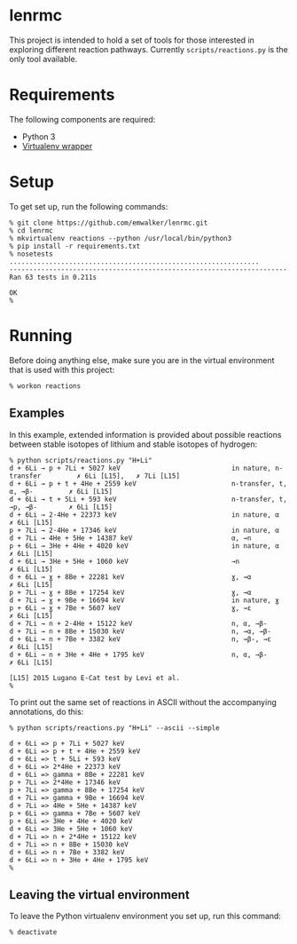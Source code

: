 lenrmc
======

This project is intended to hold a set of tools for those interested in exploring different
reaction pathways.  Currently `scripts/reactions.py` is the only tool available.

# Requirements

The following components are required:
* Python 3
* [Virtualenv wrapper](https://virtualenvwrapper.readthedocs.org/en/latest/)

# Setup

To get set up, run the following commands:

```
% git clone https://github.com/emwalker/lenrmc.git
% cd lenrmc
% mkvirtualenv reactions --python /usr/local/bin/python3
% pip install -r requirements.txt
% nosetests
...............................................................
----------------------------------------------------------------------
Ran 63 tests in 0.211s

OK
%
```

# Running

Before doing anything else, make sure you are in the virtual environment that is used
with this project:
```
% workon reactions
```

## Examples

In this example, extended information is provided about possible reactions between stable
isotopes of lithium and stable isotopes of hydrogen:

```
% python scripts/reactions.py "H+Li"
d + 6Li → p + 7Li + 5027 keV                            in nature, n-transfer         ✗ 6Li [L15],   ✗ 7Li [L15]
d + 6Li → p + t + 4He + 2559 keV                        n-transfer, t, α, →β-         ✗ 6Li [L15]
d + 6Li → t + 5Li + 593 keV                             n-transfer, t, →p, →β-        ✗ 6Li [L15]
d + 6Li → 2·4He + 22373 keV                             in nature, α                  ✗ 6Li [L15]
p + 7Li → 2·4He + 17346 keV                             in nature, α
d + 7Li → 4He + 5He + 14387 keV                         α, →n
p + 6Li → 3He + 4He + 4020 keV                          in nature, α                  ✗ 6Li [L15]
d + 6Li → 3He + 5He + 1060 keV                          →n                            ✗ 6Li [L15]
d + 6Li → ɣ + 8Be + 22281 keV                           ɣ, →α                         ✗ 6Li [L15]
p + 7Li → ɣ + 8Be + 17254 keV                           ɣ, →α
d + 7Li → ɣ + 9Be + 16694 keV                           in nature, ɣ
p + 6Li → ɣ + 7Be + 5607 keV                            ɣ, →ε                         ✗ 6Li [L15]
d + 7Li → n + 2·4He + 15122 keV                         n, α, →β-
d + 7Li → n + 8Be + 15030 keV                           n, →α, →β-
d + 6Li → n + 7Be + 3382 keV                            n, →β-, →ε                    ✗ 6Li [L15]
d + 6Li → n + 3He + 4He + 1795 keV                      n, α, →β-                     ✗ 6Li [L15]

[L15] 2015 Lugano E-Cat test by Levi et al.
%
```

To print out the same set of reactions in ASCII without the accompanying annotations, do this:
```
% python scripts/reactions.py "H+Li" --ascii --simple

d + 6Li => p + 7Li + 5027 keV
d + 6Li => p + t + 4He + 2559 keV
d + 6Li => t + 5Li + 593 keV
d + 6Li => 2*4He + 22373 keV
d + 6Li => gamma + 8Be + 22281 keV
p + 7Li => 2*4He + 17346 keV
p + 7Li => gamma + 8Be + 17254 keV
d + 7Li => gamma + 9Be + 16694 keV
d + 7Li => 4He + 5He + 14387 keV
p + 6Li => gamma + 7Be + 5607 keV
p + 6Li => 3He + 4He + 4020 keV
d + 6Li => 3He + 5He + 1060 keV
d + 7Li => n + 2*4He + 15122 keV
d + 7Li => n + 8Be + 15030 keV
d + 6Li => n + 7Be + 3382 keV
d + 6Li => n + 3He + 4He + 1795 keV
%
```

## Leaving the virtual environment
To leave the Python virtualenv environment you set up, run this command:
```
% deactivate
```
